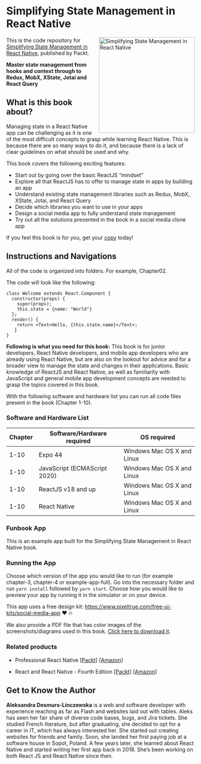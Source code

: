 # Simplifying State Management in React Native

<a href="https://www.packtpub.com/product/simplifying-state-management-in-react-native/9781803235035"><img src="https://static.packt-cdn.com/products/9781803235035/cover/smaller" alt="Simplifying State Management in React Native" height="256px" align="right"></a>

This is the code repository for [Simplifying State Management in React Native](https://www.packtpub.com/product/simplifying-state-management-in-react-native/9781803235035), published by Packt.

**Master state management from hooks and context through to Redux, MobX, XState, Jotai and React Query**

## What is this book about?

Managing state in a React Native app can be challenging as it is one of the most difficult concepts to grasp while learning React Native. This is because there are so many ways to do it, and because there is a lack of clear guidelines on what should be used and why.

This book covers the following exciting features:

- Start out by going over the basic ReactJS “mindset”
- Explore all that ReactJS has to offer to manage state in apps by building an app
- Understand existing state management libraries such as Redux, MobX, XState, Jotai, and React Query
- Decide which libraries you want to use in your apps
- Design a social media app to fully understand state management
- Try out all the solutions presented in the book in a social media clone app

If you feel this book is for you, get your [copy](https://www.amazon.com.au/Simplifying-State-Management-React-Native/dp/1803235039) today!

## Instructions and Navigations

All of the code is organized into folders. For example, Chapter02.

The code will look like the following:

```
class Welcome extends React.Component {
  constructor(props) {
    super(props);
    this.state = {name: "World"}
  };
  render() {
    return <Text>Hello, {this.state.name}</Text>;
   }
}
```

**Following is what you need for this book:**
This book is for junior developers, React Native developers, and mobile app developers who are already using React Native, but are also on the lookout for advice and for a broader view to manage the state and changes in their applications. Basic knowledge of ReactJS and React Native, as well as familiarity with JavaScript and general mobile app development concepts are needed to grasp the topics covered in this book.

With the following software and hardware list you can run all code files present in the book (Chapter 1-10).

### Software and Hardware List

| Chapter | Software/Hardware required   | OS required                |
| ------- | ---------------------------- | -------------------------- |
| 1-10    | Expo 44                      | Windows Mac OS X and Linux |
| 1-10    | JavaScript (ECMAScript 2020) | Windows Mac OS X and Linux |
| 1-10    | ReactJS v18 and up           | Windows Mac OS X and Linux |
| 1-10    | React Native                 | Windows Mac OS X and Linux |

### Funbook App

This is an example app built for the Simplifying State Management in React Native book.

### Running the App

Choose which version of the app you would like to run (for example chapter-3, chapter-4 or example-app-full). Go into the necessary folder and run `yarn install` followed by `yarn start`. Choose how you would like to preview your app by running it in the simulator or on your device.

This app uses a free design kit: https://www.pixeltrue.com/free-ui-kits/social-media-app :heart: :fire:

We also provide a PDF file that has color images of the screenshots/diagrams used in this book. [Click here to download it](https://packt.link/wv4Mk).

### Related products

- Professional React Native [[Packt]](https://www.packtpub.com/product/professional-react-native/9781800563681) [[Amazon]](https://www.amazon.com/Professional-React-Native-cross-platform-production-ready/dp/180056368X)

- React and React Native - Fourth Edition [[Packt]](https://www.packtpub.com/product/react-and-react-native-fourth-edition/9781803231280) [[Amazon]](https://www.amazon.com/React-Native-cross-platform-JavaScript-applications/dp/1803231289)

## Get to Know the Author

**Aleksandra Desmurs-Linczewska**
is a web and software developer with experience reaching as far as Flash and websites laid out with tables. Aleks has seen her fair share of diverse code bases, bugs, and Jira tickets. She studied French literature, but after graduating, she decided to opt for a career in IT, which has always interested her. She started out creating websites for friends and family. Soon, she landed her first paying job at a software house in Sopot, Poland. A few years later, she learned about React Native and started writing her first app back in 2018. She’s been working on both React JS and React Native since then.
